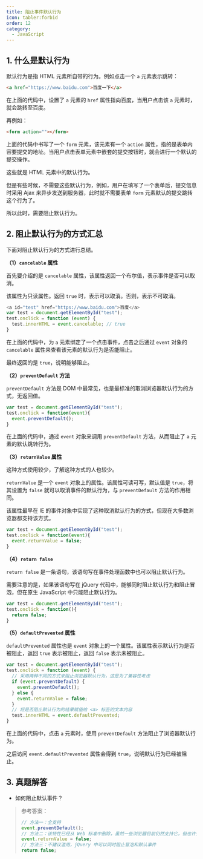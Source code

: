 ```yaml
---
title: 阻止事件默认行为
icon: tabler:forbid
order: 12
category:
  - JavaScript
---
```


## 1. 什么是默认行为

默认行为是指 HTML 元素所自带的行为。例如点击一个 `a` 元素表示跳转：

```html
<a href="https://www.baidu.com">百度一下</a>
```

在上面的代码中，设置了 `a` 元素的 `href` 属性指向百度，当用户点击该 `a` 元素时，就会跳转至百度。

再例如：

```html
<form action=""></form>
```

上面的代码中书写了一个 `form` 元素，该元素有一个 `action` 属性，指的是表单内容要提交的地址。当用户点击表单元素中嵌套的提交按钮时，就会进行一个默认的提交操作。

这些就是 HTML 元素中的默认行为。

但是有些时候，不需要这些默认行为，例如，用户在填写了一个表单后，提交信息时采用 Ajax 来异步发送到服务器，此时就不需要表单 `form` 元素默认的提交跳转这个行为了。

所以此时，需要阻止默认行为。

## 2. 阻止默认行为的方式汇总

下面对阻止默认行为的方式进行总结。

**（1）`cancelable` 属性**

首先要介绍的是 `cancelable` 属性，该属性返回一个布尔值，表示事件是否可以取消。

该属性为只读属性。返回 `true` 时，表示可以取消。否则，表示不可取消。

```JavaScript
<a id="test" href="https://www.baidu.com">百度</a>
var test = document.getElementById("test");
test.onclick = function (event) {
  test.innerHTML = event.cancelable; // true
}
```

在上面的代码中，为 `a` 元素绑定了一个点击事件，点击之后通过 `event` 对象的 `cancelable` 属性来查看该元素的默认行为是否能阻止。

最终返回的是 `true`，说明能够阻止。

**（2）`preventDefault` 方法**

`preventDefault` 方法是 DOM 中最常见，也是最标准的取消浏览器默认行为的方式，无返回值。

```JavaScript
var test = document.getElementById("test");
test.onclick = function(event){
  event.preventDefault();
}
```

在上面的代码中，通过 `event` 对象来调用 `preventDefault` 方法，从而阻止了 `a` 元素的默认跳转行为。

**（3）`returnValue` 属性**

这种方式使用较少，了解这种方式的人也较少。

`returnValue` 是一个 `event` 对象上的属性。该属性可读可写，默认值是 `true`，将其设置为 `false` 就可以取消事件的默认行为，与 `preventDefault` 方法的作用相同。

该属性最早在 IE 的事件对象中实现了这种取消默认行为的方式，但现在大多数浏览器都支持该方式。

```JavaScript
var test = document.getElementById("test");
test.onclick = function(event){
  event.returnValue = false;
}
```

**（4）`return false`**

`return false` 是一条语句，该语句写在事件处理函数中也可以阻止默认行为。

需要注意的是，如果该语句写在 jQuery 代码中，能够同时阻止默认行为和阻止冒泡，但在原生 JavaScript 中只能阻止默认行为。

```JavaScript
var test = document.getElementById("test");
test.onclick = function(){
  return false;
}
```

**（5）`defaultPrevented` 属性**

`defaultPrevented` 属性也是 `event` 对象上的一个属性。该属性表示默认行为是否被阻止，返回 `true` 表示被阻止，返回 `false` 表示未被阻止。

```JavaScript
var test = document.getElementById("test");
test.onclick = function (event) {
  // 采用两种不同的方式来阻止浏览器默认行为，这是为了兼容性考虑
  if (event.preventDefault) {
    event.preventDefault();
  } else {
    event.returnValue = false;
  }
  // 将是否阻止默认行为的结果赋值给 <a> 标签的文本内容
  test.innerHTML = event.defaultPrevented;
}
```

在上面的代码中，点击 `a` 元素时，使用 `preventDefault` 方法阻止了浏览器默认行为。

之后访问 `event.defaultPrevented` 属性会得到 `true`，说明默认行为已经被阻止。

## 3. 真题解答

- 如何阻止默认事件？

> 参考答案：
>
> ```JavaScript
> // 方法一：全支持
> event.preventDefault();
> // 方法二：该特性已经从 Web 标准中删除，虽然一些浏览器目前仍然支持它，但也许会在未来的某个时间停止支持，请尽量不要使用该特性。
> event.returnValue = false;
> // 方法三：不建议滥用，jQuery 中可以同时阻止冒泡和默认事件
> return false;
> ```
